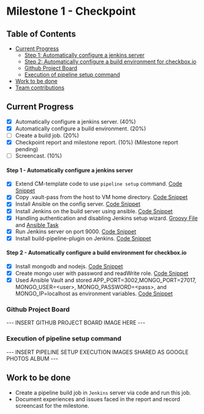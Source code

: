 # Milestone 1 - Checkpoint

## Table of Contents

* [Current Progress](#current-progress)
    - [Step 1: Automatically configure a jenkins server](#step-1---automatically-configure-a-jenkins-server)
    - [Step 2: Automatically configure a build environment for checkbox.io](#step-2---automatically-configure-a-build-environment-for-checkboxio)
    + [Github Project Board](#github-project-board)
    + [Execution of pipeline setup command](#execution-of-pipeline-setup-command)
* [Work to be done](#work-to-be-done)
* [Team contributions](#team-contributions)

## Current Progress

* [x] Automatically configure a jenkins server. (40%)
* [x] Automatically configure a build environment. (20%)
* [ ] Create a build job. (20%)
* [x] Checkpoint report and milestone report. (10%) (Milestone report pending)
* [ ] Screencast. (10%)

#### Step 1 - Automatically configure a jenkins server
* [x] Extend CM-template code to use `pipeline setup` command. [Code Snippet](commands/setup.js#L32-L48)
* [x] Copy .vault-pass from the host to VM home directory. [Code Snippet](cm/roles/config-jenkins/tasks/main.yml#L25-L29)
* [x] Install Ansible on the config server. [Code Snippet](cm/server-init.sh)
* [x] Install Jenkins on the build server using ansible. [Code Snippet](cm/roles/install-jenkins/tasks/main.yml)
* [x] Handling authentication and disabling Jenkins setup wizard. [Groovy File](cm/roles/config-jenkins/templates/basic-security.groovy) and [Ansible Task](cm/roles/config-jenkins/tasks/main.yml#L9-L23)
* [x] Run Jenkins server on port 9000. [Code Snippet](cm/roles/config-jenkins/tasks/main.yml#L2-L7)
* [x] Install build-pipeline-plugin on Jenkins. [Code Snippet](cm/roles/config-jenkins/tasks/main.yml#L52-L62)

#### Step 2 - Automatically configure a build environment for checkbox.io
* [x] Install mongodb and nodejs. [Code Snippet](cm/roles/config-build/tasks/main.yml)
* [x] Create mongo user with password and readWrite role. [Code Snippet](cm/roles/config-build/tasks/main.yml#L28-L35)
* [x] Used Ansible Vault and stored APP_PORT=3002,MONGO_PORT=27017, MONGO_USER=\<user>, MONGO_PASSWORD=\<pass>, and MONGO_IP=localhost as environment variables. [Code Snippet](cm/roles/config-build/tasks/main.yml#L2-L6)

### Github Project Board

--- INSERT GITHUB PROJECT BOARD IMAGE HERE ---

### Execution of pipeline setup command

--- INSERT PIPELINE SETUP EXECUTION IMAGES SHARED AS GOOGLE PHOTOS ALBUM ---

## Work to be done

* Create a pipeline build job in `Jenkins` server via code and run this job.
* Document experiences and issues faced in the report and record screencast for the milestone.


